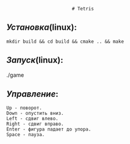 							# Tetris
*Установка*(linux):
----------
	mkdir build && cd build && cmake .. && make
*Запуск*(linux):
-------
./game

*Управление*:
------------
	Up - поворот.
	Down - опустить вниз.
	Left - сдвиг влево.
	Right - сдвиг вправо.
	Enter - фигура падает до упора.
	Space - пауза.
